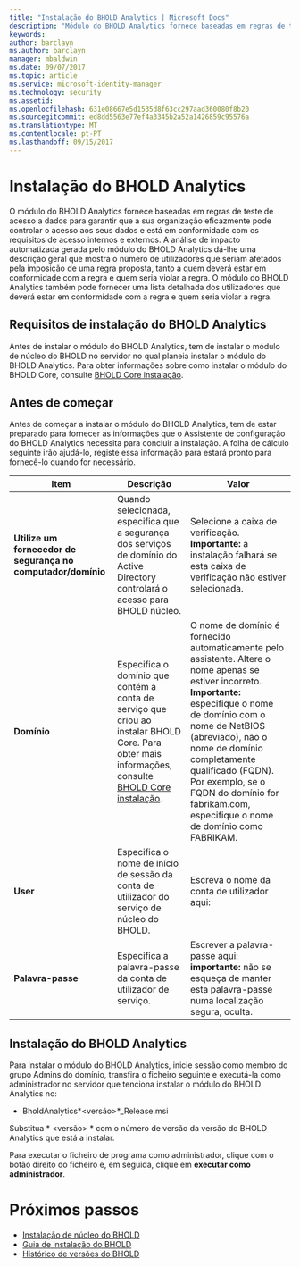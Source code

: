 ```yaml
---
title: "Instalação do BHOLD Analytics | Microsoft Docs"
description: "Módulo do BHOLD Analytics fornece baseadas em regras de teste de acesso a dados"
keywords: 
author: barclayn
ms.author: barclayn
manager: mbaldwin
ms.date: 09/07/2017
ms.topic: article
ms.service: microsoft-identity-manager
ms.technology: security
ms.assetid: 
ms.openlocfilehash: 631e08667e5d1535d8f63cc297aad360080f8b20
ms.sourcegitcommit: ed8dd5563e77ef4a3345b2a52a1426859c95576a
ms.translationtype: MT
ms.contentlocale: pt-PT
ms.lasthandoff: 09/15/2017
---
```

# <a name="bhold-analytics-installation"></a>Instalação do BHOLD Analytics

O módulo do BHOLD Analytics fornece baseadas em regras de teste de acesso a dados para garantir que a sua organização eficazmente pode controlar o acesso aos seus dados e está em conformidade com os requisitos de acesso internos e externos. A análise de impacto automatizada gerada pelo módulo do BHOLD Analytics dá-lhe uma descrição geral que mostra o número de utilizadores que seriam afetados pela imposição de uma regra proposta, tanto a quem deverá estar em conformidade com a regra e quem seria violar a regra. O módulo do BHOLD Analytics também pode fornecer uma lista detalhada dos utilizadores que deverá estar em conformidade com a regra e quem seria violar a regra.

## <a name="bhold-analytics-installation-requirements"></a>Requisitos de instalação do BHOLD Analytics

Antes de instalar o módulo do BHOLD Analytics, tem de instalar o módulo de núcleo do BHOLD no servidor no qual planeia instalar o módulo do BHOLD Analytics. Para obter informações sobre como instalar o módulo do BHOLD Core, consulte [BHOLD Core instalação](https://technet.microsoft.com/en-us/library/jj134095(v=ws.10).aspx).

## <a name="before-you-begin"></a>Antes de começar

Antes de começar a instalar o módulo do BHOLD Analytics, tem de estar preparado para fornecer as informações que o Assistente de configuração do BHOLD Analytics necessita para concluir a instalação. A folha de cálculo seguinte irão ajudá-lo, registe essa informação para estará pronto para fornecê-lo quando for necessário.

| **Item**                                    | **Descrição**                                                                                                                                                                                                           | **Valor**                                                                                                                                                                                                                                                                                                            |
|---------------------------------------------|---------------------------------------------------------------------------------------------------------------------------------------------------------------------------------------------------------------------------|----------------------------------------------------------------------------------------------------------------------------------------------------------------------------------------------------------------------------------------------------------------------------------------------------------------------|
| **Utilize um fornecedor de segurança no computador/domínio** | Quando selecionada, especifica que a segurança dos serviços de domínio do Active Directory controlará o acesso para BHOLD núcleo.                                                                                                                | Selecione a caixa de verificação. **Importante:** a instalação falhará se esta caixa de verificação não estiver selecionada.                                                                                                                                                                                                                   |
| **Domínio**                                  | Especifica o domínio que contém a conta de serviço que criou ao instalar BHOLD Core. Para obter mais informações, consulte [BHOLD Core instalação](https://technet.microsoft.com/en-us/library/jj134095(v=ws.10).aspx). | O nome de domínio é fornecido automaticamente pelo assistente. Altere o nome apenas se estiver incorreto. **Importante:** especifique o nome de domínio com o nome de NetBIOS (abreviado), não o nome de domínio completamente qualificado (FQDN). Por exemplo, se o FQDN do domínio for fabrikam.com, especifique o nome de domínio como FABRIKAM. |
| **User**                                    | Especifica o nome de início de sessão da conta de utilizador do serviço de núcleo do BHOLD.                                                                                                                                                          | Escreva o nome da conta de utilizador aqui:                                                                                                                                                                                                                                                                                    |
| **Palavra-passe**                                | Especifica a palavra-passe da conta de utilizador de serviço.                                                                                                                                                                       | Escrever a palavra-passe aqui: **importante:** não se esqueça de manter esta palavra-passe numa localização segura, oculta.                                                                                                                                                                                                                  |

## <a name="bhold-analytics-installation"></a>Instalação do BHOLD Analytics

Para instalar o módulo do BHOLD Analytics, inicie sessão como membro do grupo Admins do domínio, transfira o ficheiro seguinte e executá-la como administrador no servidor que tenciona instalar o módulo do BHOLD Analytics no:

- BholdAnalytics*\<versão\>*\_Release.msi

Substitua * \<versão\> * com o número de versão da versão do BHOLD Analytics que está a instalar.

Para executar o ficheiro de programa como administrador, clique com o botão direito do ficheiro e, em seguida, clique em **executar como administrador**.

# <a name="next-steps"></a>Próximos passos

- [Instalação de núcleo do BHOLD](https://technet.microsoft.com/en-us/library/jj134095(v=ws.10).aspx)
- [Guia de instalação do BHOLD](bhold-installation-guide.md)
- [Histórico de versões do BHOLD](../reference/version-bhold-history.md)